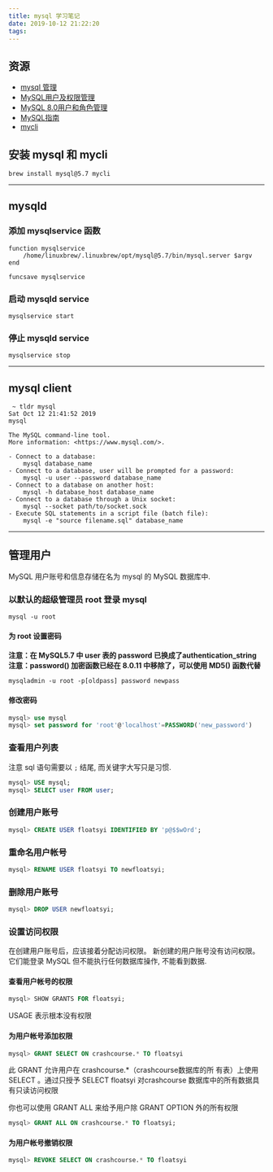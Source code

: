 ```yaml
---
title: mysql 学习笔记
date: 2019-10-12 21:22:20
tags:
---
```


## 资源

- [mysql 管理](https://www.runoob.com/mysql/mysql-administration.html)
- [MySQL用户及权限管理](https://juejin.im/post/5c34b2b1e51d45518d46b290)
- [MySQL 8.0用户和角色管理](https://juejin.im/post/5b6eec2cf265da0f5e3315a6)
- [MySQL指南](https://github.com/jaywcjlove/mysql-tutorial)
- [mycli](http://mycli.net/)

<!-- more -->

## 安装 mysql 和 mycli
```fish
brew install mysql@5.7 mycli
```

---

## mysqld
### 添加 mysqlservice 函数
```fish
function mysqlservice
    /home/linuxbrew/.linuxbrew/opt/mysql@5.7/bin/mysql.server $argv
end

funcsave mysqlservice
```

### 启动 mysqld service
```fish
mysqlservice start
```

### 停止 mysqld service
```fish
mysqlservice stop
```

---

## mysql client
```fish
 ~ tldr mysql                                                                                 Sat Oct 12 21:41:52 2019
mysql

The MySQL command-line tool.
More information: <https://www.mysql.com/>.

- Connect to a database:
    mysql database_name
- Connect to a database, user will be prompted for a password:
    mysql -u user --password database_name
- Connect to a database on another host:
    mysql -h database_host database_name
- Connect to a database through a Unix socket:
    mysql --socket path/to/socket.sock
- Execute SQL statements in a script file (batch file):
    mysql -e "source filename.sql" database_name
```

---

## 管理用户
MySQL 用户账号和信息存储在名为 mysql 的 MySQL 数据库中.

### 以默认的超级管理员 root 登录 mysql
```fish
mysql -u root
```

#### 为 root 设置密码
**注意：在 MySQL5.7 中 user 表的 password 已换成了authentication_string**
**注意：password() 加密函数已经在 8.0.11 中移除了，可以使用 MD5() 函数代替**
```fish
mysqladmin -u root -p[oldpass] password newpass
```

#### 修改密码
```sql
mysql> use mysql
mysql> set password for 'root'@'localhost'=PASSWORD('new_password')
```

### 查看用户列表
注意 sql 语句需要以 `;` 结尾, 而关键字大写只是习惯.
```sql
mysql> USE mysql;
mysql> SELECT user FROM user;
```

### 创建用户账号
```sql
mysql> CREATE USER floatsyi IDENTIFIED BY 'p@$$wOrd';
```

### 重命名用户帐号
```sql
mysql> RENAME USER floatsyi TO newfloatsyi;
```

### 删除用户账号
```sql
mysql> DROP USER newfloatsyi;
```

### 设置访问权限
在创建用户账号后，应该接着分配访问权限。
新创建的用户账号没有访问权限。它们能登录 MySQL 但不能执行任何数据库操作, 不能看到数据.

#### 查看用户帐号的权限
```sql
mysql> SHOW GRANTS FOR floatsyi;
```
USAGE 表示根本没有权限

#### 为用户帐号添加权限
```sql
mysql> GRANT SELECT ON crashcourse.* TO floatsyi
```
此 GRANT 允许用户在 crashcourse.*（crashcourse数据库的所 有表）上使用 SELECT 。通过只授予 SELECT floatsyi 对crashcourse 数据库中的所有数据具有只读访问权限

你也可以使用 GRANT ALL 来给予用户除 GRANT OPTION 外的所有权限
```sql
mysql> GRANT ALL ON crashcourse.* TO floatsyi;
```


#### 为用户帐号撤销权限
```sql
mysql> REVOKE SELECT ON crashcourse.* TO floatsyi
```


